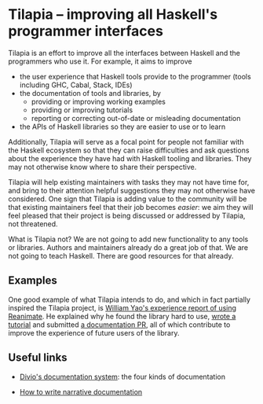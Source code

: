 # Tilapia &ndash; improving all Haskell's programmer interfaces

Tilapia is an effort to improve all the interfaces between Haskell and
the programmers who use it.  For example, it aims to improve

* the user experience that Haskell tools provide to the
  programmer (tools including GHC, Cabal, Stack, IDEs)
* the documentation of tools and libraries, by
    * providing or improving working examples
    * providing or improving tutorials
    * reporting or correcting out-of-date or misleading documentation
* the APIs of Haskell libraries so they are easier to use or to learn

Additionally, Tilapia will serve as a focal point for people not
familiar with the Haskell ecosystem so that they can raise
difficulties and ask questions about the experience they have had with
Haskell tooling and libraries.  They may not otherwise know where to
share their perspective.

Tilapia will help existing maintainers with tasks they may not have
time for, and bring to their attention helpful suggestions they may
not otherwise have considered.  One sign that Tilapia is adding value
to the community will be that existing maintainers feel that their job
becomes *easier*: we aim they will feel pleased that their project is
being discussed or addressed by Tilapia, not threatened.

What is Tilapia not?  We are not going to add new functionality to any
tools or libraries.  Authors and maintainers already do a great job of
that.  We are not going to teach Haskell.  There are good resources
for that already.

## Examples

One good example of what Tilapia intends to do, and which in fact
partially inspired the Tilapia project, is [William Yao's experience
report of using
Reanimate](https://williamyaoh.com/posts/2020-05-10-reanimate-an-experience-report.html).
He explained why he found the library hard to use, [wrote a
tutorial](https://williamyaoh.com/posts/2020-05-31-reanimate-nqueens-tutorial.html)
and submitted [a documentation
PR](https://github.com/Lemmih/reanimate/pull/67), all of which
contribute to improve the experience of future users of the library.

## Useful links

* [Divio's documentation system](https://documentation.divio.com/):
  the four kinds of documentation

* [How to write narrative
  documentation](http://esr.ibiblio.org/?p=8175)
